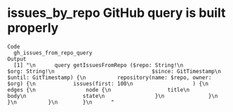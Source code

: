 # issues_by_repo GitHub query is built properly

    Code
      gh_issues_from_repo_query
    Output
      [1] "\n      query getIssuesFromRepo ($repo: String!\n                               $org: String!\n                               $since: GitTimestamp\n                               $until: GitTimestamp) {\n          repository(name: $repo, owner: $org) {\n            issues(first: 100\n                   ) {\n              edges {\n                node {\n                  title\n                  body\n                  state\n                }\n              }\n            }\n          }\n        }\n      "

